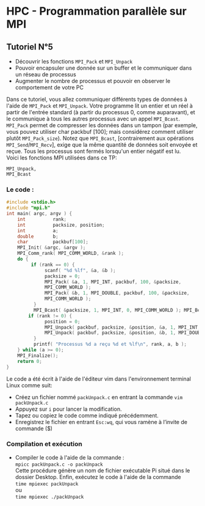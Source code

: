 # HPC - Programmation parallèle sur MPI

## Tutoriel N°5

* Découvrir les fonctions ```MPI_Pack``` et ```MPI_Unpack```
* Pouvoir encapsuler une donnée sur un buffer et le communiquer dans un réseau de processus
* Augmenter le nombre de processus et pouvoir en observer le comportement de votre PC

Dans ce tutoriel, vous allez communiquer différents types de données à l'aide de ```MPI_Pack``` et ```MPI_Unpack```.
Votre programme lit un entier et un réel à partir de l'entrée standard (à partir du processus 0, comme auparavant), et le communique à tous les autres processus avec un appel ```MPI_Bcast```. ```MPI_Pack``` permet de compresser les données dans un tampon (par exemple, vous pouvez utiliser char packbuf [100]; mais considérez comment utiliser plutôt ```MPI_Pack_size```).
Notez que ```MPI_Bcast```, [contrairement aux opérations ```MPI_Send```/```MPI_Recv```], exige que la même quantité de données soit envoyée et reçue.
Tous les processus sont fermés lorsqu'un entier négatif est lu.  
Voici les fonctions MPI utilisées dans ce TP:
```MPI_Pack,  
MPI_Unpack,  
MPI_Bcast
```


### Le code :
```c
#include <stdio.h>
#include "mpi.h"
int main( argc, argv ) {
    int          rank;
    int          packsize, position;
    int          a;
    double       b;
    char         packbuf[100];
    MPI_Init( &argc, &argv );
    MPI_Comm_rank( MPI_COMM_WORLD, &rank );
    do {
         if (rank == 0) {
              scanf( "%d %lf", &a, &b );
              packsize = 0;
              MPI_Pack( &a, 1, MPI_INT, packbuf, 100, &packsize,
              MPI_COMM_WORLD );
              MPI_Pack( &b, 1, MPI_DOUBLE, packbuf, 100, &packsize,
              MPI_COMM_WORLD );
          }
          MPI_Bcast( &packsize, 1, MPI_INT, 0, MPI_COMM_WORLD ); MPI_Bcast( packbuf, packsize, MPI_PACKED, 0, MPI_COMM_WORLD );
        if (rank != 0) {
              position = 0;
              MPI_Unpack( packbuf, packsize, &position, &a, 1, MPI_INT, MPI_COMM_WORLD );
              MPI_Unpack( packbuf, packsize, &position, &b, 1, MPI_DOUBLE, MPI_COMM_WORLD );
          }
          printf( "Processus %d a reçu %d et %lf\n", rank, a, b );
    } while (a >= 0);
    MPI_Finalize();
    return 0;
}
```

Le code a été écrit à l'aide de l'éditeur vim dans l'environnement terminal Linux comme suit: 
* Créez  un fichier nommé ```packUnpack.c``` en entrant la commande ```vim packUnpack.c```
* Appuyez sur ```i``` pour lancer la modification.
* Tapez ou copiez le code comme indiqué précédemment.
* Enregistrez le fichier en entrant ```Esc:wq```, qui vous ramène à l’invite de commande ($)


### Compilation et exécution
* Compiler le code à l'aide de la commande :  
``` mpicc packUnpack.c -o packUnpack ```  
Cette procédure génère un nom de fichier exécutable Pi situé dans le dossier Desktop.
Enfin, exécutez le code à l'aide de la commande  
``` time mpiexec packUnpack ```  
ou  
``` time mpiexec ./packUnpack ```  

